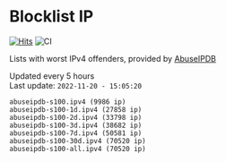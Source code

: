 # Blocklist IP

[![Hits](https://hits.seeyoufarm.com/api/count/incr/badge.svg?url=https%3A%2F%2Fgithub.com%2Fborestad%2Fblocklist-ip%2F&count_bg=%2379C83D&title_bg=%23555555&icon=&icon_color=%23E7E7E7&title=hits&edge_flat=false)](https://hits.seeyoufarm.com)  ![CI](https://img.shields.io/github/workflow/status/borestad/blocklist-ip/CI?style=flat-square)

Lists with worst IPv4 offenders, provided by [AbuseIPDB](https://www.abuseipdb.com/)

<!-- FOOTER-PLACEHOLDER -->
Updated every 5 hours<br>
Last update: `2022-11-20 - 15:05:20`
```
abuseipdb-s100.ipv4 (9986 ip)
abuseipdb-s100-1d.ipv4 (27858 ip)
abuseipdb-s100-2d.ipv4 (33798 ip)
abuseipdb-s100-3d.ipv4 (38682 ip)
abuseipdb-s100-7d.ipv4 (50581 ip)
abuseipdb-s100-30d.ipv4 (70520 ip)
abuseipdb-s100-all.ipv4 (70520 ip)
```
